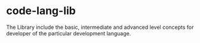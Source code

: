 # code-lang-lib
The Library include the basic, intermediate and advanced level concepts for developer of the particular development language. 
